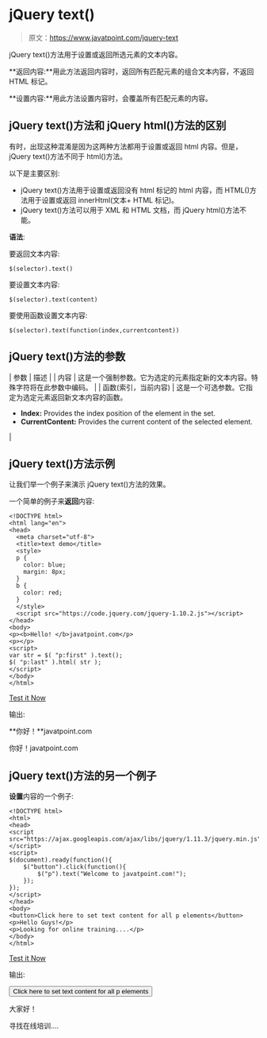 # jQuery text()

> 原文：<https://www.javatpoint.com/jquery-text>

jQuery text()方法用于设置或返回所选元素的文本内容。

**返回内容:**用此方法返回内容时，返回所有匹配元素的组合文本内容，不返回 HTML 标记。

**设置内容:**用此方法设置内容时，会覆盖所有匹配元素的内容。

## jQuery text()方法和 jQuery html()方法的区别

有时，出现这种混淆是因为这两种方法都用于设置或返回 html 内容。但是，jQuery text()方法不同于 html()方法。

以下是主要区别:

*   jQuery text()方法用于设置或返回没有 html 标记的 html 内容，而 HTML()方法用于设置或返回 innerHtml(文本+ HTML 标记)。
*   jQuery text()方法可以用于 XML 和 HTML 文档，而 jQuery html()方法不能。

**语法**:

要返回文本内容:

```
$(selector).text() 

```

要设置文本内容:

```
$(selector).text(content) 

```

要使用函数设置文本内容:

```
$(selector).text(function(index,currentcontent))

```

## jQuery text()方法的参数

| 参数 | 描述 |
| 内容 | 这是一个强制参数。它为选定的元素指定新的文本内容。特殊字符将在此参数中编码。 |
| 函数(索引，当前内容) | 这是一个可选参数。它指定为选定元素返回新文本内容的函数。

*   **Index:** Provides the index position of the element in the set.
*   **CurrentContent:** Provides the current content of the selected element.

 |

## jQuery text()方法示例

让我们举一个例子来演示 jQuery text()方法的效果。

一个简单的例子来**返回**内容:

```
<!DOCTYPE html>
<html lang="en">
<head>
  <meta charset="utf-8">
  <title>text demo</title>
  <style>
  p {
    color: blue;
    margin: 8px;
  }
  b {
    color: red;
  }
  </style>
  <script src="https://code.jquery.com/jquery-1.10.2.js"></script>
</head>
<body>
<p><b>Hello! </b>javatpoint.com</p>
<p></p>
<script>
var str = $( "p:first" ).text();
$( "p:last" ).html( str );
</script>
</body>
</html>

```

[Test it Now](https://www.javatpoint.com/oprweb/test.jsp?filename=jquerytext1)

输出:

**你好！**javatpoint.com

你好！javatpoint.com

## jQuery text()方法的另一个例子

**设置**内容的一个例子:

```
<!DOCTYPE html>
<html>
<head>
<script src="https://ajax.googleapis.com/ajax/libs/jquery/1.11.3/jquery.min.js"></script>
<script>
$(document).ready(function(){
    $("button").click(function(){
        $("p").text("Welcome to javatpoint.com!");
    });
});
</script>
</head>
<body>
<button>Click here to set text content for all p elements</button>
<p>Hello Guys!</p>
<p>Looking for online training....</p>
</body>
</html>

```

[Test it Now](https://www.javatpoint.com/oprweb/test.jsp?filename=jquerytext2)

输出:

<button class="b1">Click here to set text content for all p elements</button>

大家好！

寻找在线培训....